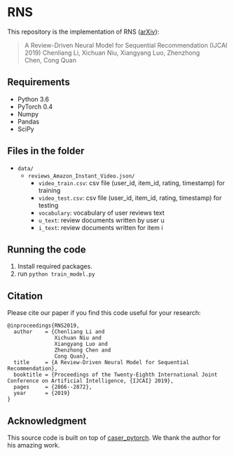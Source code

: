 
# RNS

This repository is the implementation of RNS ([arXiv](https://arxiv.org/abs/1907.00590)): 

> A Review-Driven Neural Model for Sequential Recommendation (IJCAI 2019)
Chenliang Li, Xichuan Niu, Xiangyang Luo, Zhenzhong Chen, Cong Quan

## Requirements
* Python 3.6
* PyTorch 0.4
* Numpy
* Pandas
* SciPy

## Files in the folder
- `data/`
  - `reviews_Amazon_Instant_Video.json/`
    - `video_train.csv`: csv file (user_id, item_id, rating, timestamp) for training
    - `video_test.csv`: csv file (user_id, item_id, rating, timestamp) for testing
    - `vocabulary`: vocabulary of user reviews text
    - `u_text`: review documents written by user u
    - `i_text`: review documents written for item i

## Running the code

1. Install required packages.
2. run `python train_model.py`

## Citation

Please cite our paper if you find this code useful for your research:

```
@inproceedings{RNS2019,
  author    = {Chenliang Li and
               Xichuan Niu and
               Xiangyang Luo and
               Zhenzhong Chen and
               Cong Quan},
  title     = {A Review-Driven Neural Model for Sequential Recommendation},
  booktitle = {Proceedings of the Twenty-Eighth International Joint Conference on Artificial Intelligence, {IJCAI} 2019},
  pages     = {2866--2872},
  year      = {2019}
}
```

## Acknowledgment

This source code is built on top of [caser_pytorch](https://github.com/graytowne/caser_pytorch). We thank the author for his amazing work.
